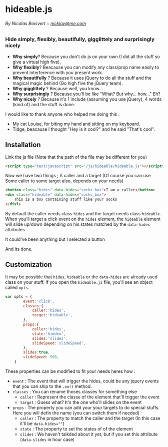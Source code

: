 # hideable.js
###### By Nicolas Boisvert :: nicklay@me.com

### Hide simply, flexibly, beautifully, gigglittely and surprisingly nicely
- **Why simply**? Because you don't do js on your own (I did all the stuff so give a virtual high five),
- **Why flexibly**? Beacause you can modify any class/prop name easily to prevent interference with you present work.
- **Why beautifully** ? Because it uses jQuery to do all the stuff and the magical magic behind (Go high five the jQuery team).
- **Why gigglittely** ? Because well, you know...
- **Why surprisingly** ? Because you'll be like "What? But why... how..." Eh?
- **Why nicely** ? Because it's 1 include (assuming you use jQuery), 4 words (kind of) and the stuff is done.

I would like to thank anyone who helped me doing this :
- My cat Louise, for biting my hand and sitting on my keyboard.
- Tidge, beacause I thought "Hey is it cool?" and he said "That's cool".

## Installation
Link the js file (Note that the path of the file may be different for you)
```html
<script type="text/javascript" src="/js/hideable/hideable.js"></script>
```
Now we have two things ; A caller and a target (Of course you can use Some caller to some target also, depends on your needs)
```html
<button class="hides" data-hides="socks_box">I am a caller</button>
<div class="hideable" data-hides="socks_box">
    This is a box containing stuff like your socks
</divl>
```
By default the caller needs class ```hides``` and the target needs class ```hideable```. When you'll target a click event on the ```hides``` element, the ```hideable``` element will slide up/down depending on his states matched by the ```data-hides``` attributes

It could've been anything but I selected a button

And its done.

## Customization
It may be possible that ```hides```, ```hideable``` or the ```data-hides``` are already used class on your stuff. If you open the ```hideable.js``` file, you'll see an object called ```opts```.

```js
var opts = {
		event:'click',
		classes:{
			caller:'hides',
			target:'hideable',
		},
		props:{
			caller:'hides',
			state:'hidden',
			slides:'slides',
			slideSpeed:'slideSpeed',
		},
		slides:true,
		slideSpeed: 500,
	}
```
These properties can be modified to fit your needs heres how : 
- ```event``` : The event that will trigger the hides, could be any jquery events that you can ship to the ```.on()``` method.
- ```classes``` : You can rename thoses classes for something else
  * ```caller``` : Represent the classe of the element that'll trigger the event
  * ```target``` : Guess what? It's the one who'll slides on the event
- ```props``` : The property you can add your your targets to do special stuffs. Here you will defin the name (you can switch them if needed)
  * ```caller``` : The property to match the caller and the target (In this case it'll be ```data-hides=""```)
  * ```state``` : The property to set the states of of the element
  * ```slides``` : We haven't talkded about it yet, but if you set this attribute (```data-slides``` in hour case)
